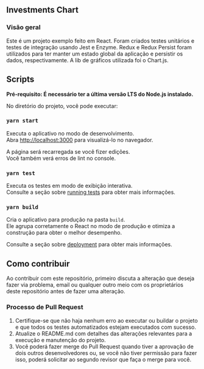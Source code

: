 ## Investments Chart

### Visão geral
Este é um projeto exemplo feito em React. Foram criados testes unitários e testes de integração usando Jest e Enzyme. Redux e Redux Persist foram utilizados para ter manter um estado global da aplicação e persistir os dados, respectivamente. A lib de gráficos utilizada foi o Chart.js.

## Scripts

**Pré-requisito: É necessário ter a última versão LTS do Node.js instalado.**

No diretório do projeto, você pode executar:

### `yarn start`

Executa o aplicativo no modo de desenvolvimento.<br />
Abra [http://localhost:3000](http://localhost:3000) para visualizá-lo no navegador.

A página será recarregada se você fizer edições.<br />
Você também verá erros de lint no console.

### `yarn test`

Executa os testes em modo de exibição interativa.<br />
Consulte a seção sobre [running tests](https://facebook.github.io/create-react-app/docs/running-tests) para obter mais informações.

### `yarn build`

Cria o aplicativo para produção na pasta `build`. <br />
Ele agrupa corretamente o React no modo de produção e otimiza a construção para obter o melhor desempenho.

Consulte a seção sobre [deployment](https://facebook.github.io/create-react-app/docs/deployment) para obter mais informações.

## Como contribuir
Ao contribuir com este repositório, primeiro discuta a alteração que deseja fazer via problema, email ou qualquer outro meio com os proprietários deste repositório antes de fazer uma alteração.

### Processo de Pull Request
1. Certifique-se que não haja nenhum erro ao executar ou buildar o projeto e que todos os testes automatizados estejam executados com sucesso.
2. Atualize o README.md com detalhes das alterações relevantes para a execução e manutenção do projeto.
3. Você poderá fazer merge do Pull Request quando tiver a aprovação de dois outros desenvolvedores ou, se você não tiver permissão para fazer isso, poderá solicitar ao segundo revisor que faça o merge para você.
